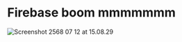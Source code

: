 # Firebase boom  mmmmmmm

<img src="https://img2.pic.in.th/pic/Screenshot-2568-07-12-at-15.08.29.png" alt="Screenshot 2568 07 12 at 15.08.29" border="0">
